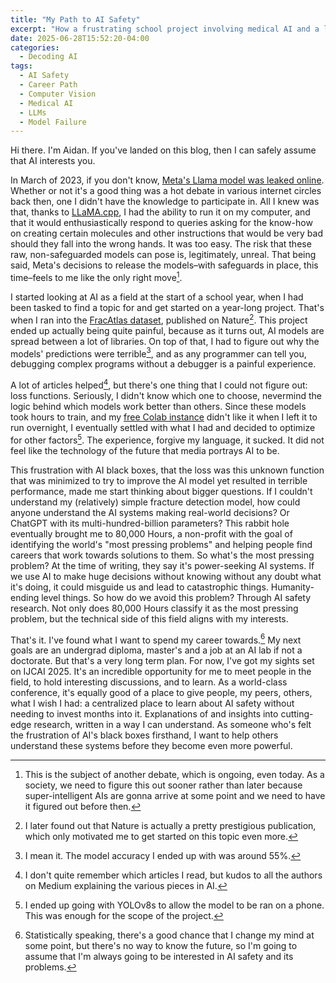 ```yaml
---
title: "My Path to AI Safety"
excerpt: "How a frustrating school project involving medical AI and a leaked language model led me to discover AI safety, and why I think you should care too."
date: 2025-06-28T15:52:20-04:00
categories:
  - Decoding AI
tags:
  - AI Safety
  - Career Path
  - Computer Vision
  - Medical AI
  - LLMs
  - Model Failure
---
```


Hi there. I'm Aidan. If you've landed on this blog, then I can safely assume that AI interests you.

In March of 2023, if you don't know, [Meta's Llama model was leaked online](https://www.theverge.com/2023/3/8/23629362/meta-ai-language-model-llama-leak-online-misuse). Whether or not it's a good thing was a hot debate in various internet circles back then, one I didn't have the knowledge to participate in. All I knew was that, thanks to [LLaMA.cpp](https://github.com/ggml-org/llama.cpp), I had the ability to run it on my computer, and that it would enthusiastically respond to queries asking for the know-how on creating certain molecules and other instructions that would be very bad should they fall into the wrong hands. It was too easy. The risk that these raw, non-safeguarded models can pose is, legitimately, unreal. That being said, Meta's decisions to release the models–with safeguards in place, this time–feels to me like the only right move[^1].

I started looking at AI as a field at the start of a school year, when I had been tasked to find a topic for and get started on a year-long project. That's when I ran into the [FracAtlas dataset](https://www.nature.com/articles/s41597-023-02432-4), published on Nature[^2]. This project ended up actually being quite painful, because as it turns out, AI models are spread between a lot of libraries. On top of that, I had to figure out why the models' predictions were terrible[^3], and as any programmer can tell you, debugging complex programs without a debugger is a painful experience.

A lot of articles helped[^4], but there's one thing that I could not figure out: loss functions. Seriously, I didn't know which one to choose, nevermind the logic behind which models work better than others. Since these models took hours to train, and my [free Colab instance](https://research.google.com/colaboratory/faq.html#free-to-use) didn't like it when I left it to run overnight, I eventually settled with what I had and decided to optimize for other factors[^5]. The experience, forgive my language, it sucked. It did not feel like the technology of the future that media portrays AI to be.

This frustration with AI black boxes, that the loss was this unknown function that was minimized to try to improve the AI model yet resulted in terrible performance, made me start thinking about bigger questions. If I couldn't understand my (relatively) simple fracture detection model, how could anyone understand the AI systems making real-world decisions? Or ChatGPT with its multi-hundred-billion parameters? This rabbit hole eventually brought me to 80,000 Hours, a non-profit with the goal of identifying the world's "most pressing problems" and helping people find careers that work towards solutions to them. So what's the most pressing problem? At the time of writing, they say it's power-seeking AI systems. If we use AI to make huge decisions without knowing without any doubt what it's doing, it could misguide us and lead to catastrophic things. Humanity-ending level things. So how do we avoid this problem? Through AI safety research. Not only does 80,000 Hours classify it as the most pressing problem, but the technical side of this field aligns with my interests.

That's it. I've found what I want to spend my career towards.[^6] My next goals are an undergrad diploma, master's and a job at an AI lab if not a doctorate. But that's a very long term plan. For now, I've got my sights set on IJCAI 2025. It's an incredible opportunity for me to meet people in the field, to hold interesting discussions, and to learn. As a world-class conference, it's equally good of a place to give people, my peers, others, what I wish I had: a centralized place to learn about AI safety without needing to invest months into it. Explanations of and insights into cutting-edge research, written in a way I can understand. As someone who's felt the frustration of AI's black boxes firsthand, I want to help others understand these systems before they become even more powerful.

[^1]: This is the subject of another debate, which is ongoing, even today. As a society, we need to figure this out sooner rather than later because super-intelligent AIs are gonna arrive at some point and we need to have it figured out before then.
[^2]: I later found out that Nature is actually a pretty prestigious publication, which only motivated me to get started on this topic even more.
[^3]: I mean it. The model accuracy I ended up with was around 55%.
[^4]: I don't quite remember which articles I read, but kudos to all the authors on Medium explaining the various pieces in AI.
[^5]: I ended up going with YOLOv8s to allow the model to be ran on a phone. This was enough for the scope of the project.
[^6]: Statistically speaking, there's a good chance that I change my mind at some point, but there's no way to know the future, so I'm going to assume that I'm always going to be interested in AI safety and its problems.
